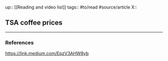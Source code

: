 up:: [[Reading and video list]]
tags:: #to/read #source/article 
X:: 

## TSA coffee prices



---

### References
https://link.medium.com/EpzV3AHW8yb